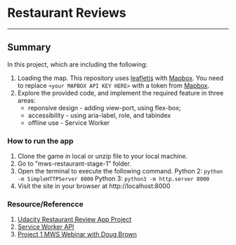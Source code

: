 # Restaurant Reviews
---
## Summary
In this project, which are including the following:
1. Loading the map. This repository uses [leafletjs](https://leafletjs.com/) with [Mapbox](https://www.mapbox.com/). You need to replace `<your MAPBOX API KEY HERE>` with a token from [Mapbox](https://www.mapbox.com/).
2. Explore the provided code, and implement the required feature in three areas:
	- reponsive design - adding view-port, using flex-box;
	- accessibility - using aria-label, role, and tabindex
	- offline use - Service Worker

### How to run the app
1. Clone the game in local or unzip file to your local machine.
2. Go to "mws-restaurant-stage-1" folder.
3. Open the terminal to execute the following command.
	Python 2: `python -m SimpleHTTPServer 8000` 
	Python 3: `python3 -m http.server 8000`
4. Visit the site in your browser at http://localhost:8000

### Resource/Referencce
1. [Udacity Restaurant Review App Project](https://www.diigo.com/outliner/fjslyn/Udacity-Restaurant-Reviews-App-(project-%235)?key=zqiopam1yz)
2. [Service Worker API](https://developer.mozilla.org/en-US/docs/Web/API/Service_Worker_API)
3. [Project 1 MWS Webinar with Doug Brown](https://www.youtube.com/watch?v=92dtrNU1GQc)